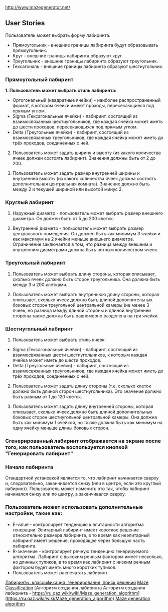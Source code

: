 

http://www.mazegenerator.net/

## User Stories

Пользователь может выбрать форму лабиринта. 

 - Прямоугольник - внешние границы лабиринта будут образовывать прямоугольник. 
 - Круг - внешние границы лабиринта образуют круг.
 - Треугольник - внешние границы лабиринта образуют треугольник. 
 - Гексагональ - внешние границы лабиринта образуют шестиугольник. 

### Прямоугольный лабиринт

**1. Пользователь может выбрать стиль лабиринта:**

- Ортогональный (квадратные ячейки) - наиболее распространенный формат, в котором ячейки имеют проходы, пересекающиеся под прямым углом.
- Sigma (Гексагональные ячейки) - лабиринт, состоящий из взаимосвязанных шестиугольников, где каждая ячейка может иметь до шести проходов, пересекающихся под прямым углом.
- Delta (Треугольные ячейки) - лабиринт, состоящий из взаимосвязанных треугольников, где каждая ячейка может иметь до трёх проходов, соединённых с ней.

2. Пользователь может задать ширину и высоту (из какого количества ячеек должен состоять лабиринт). Значения должны быть от 2 до 200. 

3. Пользователь может задать размер внутренней ширины и внутренней высоты (из какого количества ячеек должна состоять дополнительная центральная комната). Значение должно быть между 2 и текущей шириной или высотой минус 2. 

### Круглый лабиринт

1. Наружный диаметр - пользователь может выбрать размер внешнего диаметра. Он должен быть от 5 до 200 клеток.

2. Внутренний диаметр - пользователь может выбрать размер центрального помещения. Он должен быть как минимум 3 ячейки и как максимум на 2 ячейки меньше внешнего диаметра. Ограничение заключается в том, что разница между внешним и внутренним диаметрами должна быть четным количеством ячеек. 

### Треугольный лабиринт

1. Пользователь может выбрать длину стороны, которая описывает, сколько ячеек должно быть сторон треугольника. Она должна быть между 3 и 200 клетками.

2. Пользователь может выбрать внутреннюю длину стороны, которая описывает, сколько ячеек должно быть длиной дополнительных боковых сторон треугольной центральной камеры (не менее 3 ячеек, но разница между длиной стороны и длиной внутренней стороны также должна быть равномерно разделена на три ячейки.

### Шестиугольный лабиринт

1. Пользователь может выбрать стиль ячеек:
- Sigma (Гексагональные ячейки) - лабиринт, состоящий из взаимосвязанных шести шестиугольников, к которым каждая ячейка может иметь до шести проходов.
- Delta (Треугольные ячейки) - лабиринт, состоящий из взаимосвязанных треугольников, где каждая ячейка может иметь до трёх проходов, соединённых с ней.

2. Пользователь может задать длину стороны (т.е. сколько клеток должно быть длиной сторон шестиугольника). Это значение должно быть равным от 1 до 120 клеток.

3. Пользователь может задать длину внутренней стороны, которая описывает, сколько ячеек должно быть длиной дополнительных боковых сторон шестиугольной центральной камеры. Она должна быть как минимум 1 ячейкой, но также должна быть как минимум на одну ячейку меньше длины боковых сторон. 

### Сгенерированный лабиринт отображается на экране после того, как пользователь воспользуется кнопкой "Генерировать лабиринт"

### Начало лабиринта

Стандартной установкой является то, что лабиринт начинается сверху и, следовательно, заканчивается снизу (или в центре, если это круглый лабиринт).
Пользователь может изменить это так, чтобы лабиринт начинался снизу или по центру, а заканчивался сверху. 

### Пользователь может использовать дополнительные настройки, такие как:

- E-value - контролирует тенденцию к элитарности алгоритма генерации. Элитарный лабиринт имеет короткое решение относительно размера лабиринта, в то время как неэлитарный лабиринт имеет решение, проходящее через большую часть лабиринта.
- R-значение - контролирует речную тенденцию генерируемого алгоритма. Лабиринт с высоким речным фактором имеет несколько, но длинных тупиков, в то время как лабиринт с низким речным фактором будет иметь много коротких тупиков.
- Пользователь может распечатать лабиринт.


[Лабиринты: классификация, генерирование, поиск решений](https://habr.com/ru/post/445378/)
[Maze Classification](http://www.astrolog.org/labyrnth/algrithm.htm)
[Алгоритм создания лабиринта Алгоритм создания лабиринта - https://ru.qaz.wiki/wiki/Maze_generation_algorithm](https://ru.qaz.wiki/wiki/Maze_generation_algorithm)
[Maze generation algorithm](https://en.wikipedia.org/wiki/Maze_generation_algorithm)



